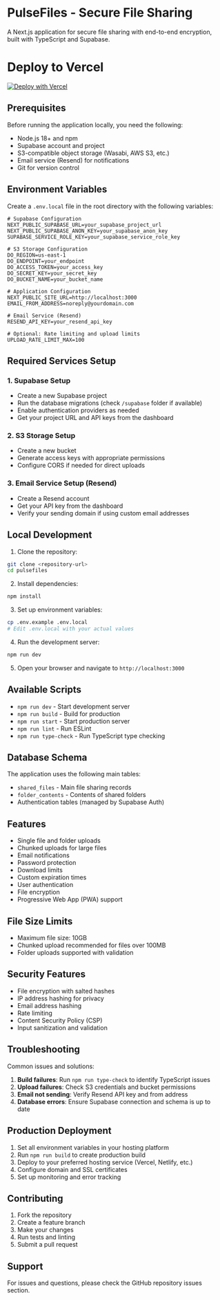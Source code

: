 # PulseFiles - Secure File Sharing

A Next.js application for secure file sharing with end-to-end encryption, built with TypeScript and Supabase.

# Deploy to Vercel

[![Deploy with Vercel](https://vercel.com/button)](https://vercel.com/new/clone?repository-url=https%3A%2F%2Fgithub.com%2Fpulsefilesapp%2Fpulsefiles&project-name=pulsefiles&repository-name=pulsefiles)

## Prerequisites

Before running the application locally, you need the following:

- Node.js 18+ and npm
- Supabase account and project
- S3-compatible object storage (Wasabi, AWS S3, etc.)
- Email service (Resend) for notifications
- Git for version control

## Environment Variables

Create a `.env.local` file in the root directory with the following variables:

```env
# Supabase Configuration
NEXT_PUBLIC_SUPABASE_URL=your_supabase_project_url
NEXT_PUBLIC_SUPABASE_ANON_KEY=your_supabase_anon_key
SUPABASE_SERVICE_ROLE_KEY=your_supabase_service_role_key

# S3 Storage Configuration 
DO_REGION=us-east-1
DO_ENDPOINT=your_endpoint
DO_ACCESS_TOKEN=your_access_key
DO_SECRET_KEY=your_secret_key
DO_BUCKET_NAME=your_bucket_name

# Application Configuration
NEXT_PUBLIC_SITE_URL=http://localhost:3000
EMAIL_FROM_ADDRESS=noreply@yourdomain.com

# Email Service (Resend)
RESEND_API_KEY=your_resend_api_key

# Optional: Rate limiting and upload limits
UPLOAD_RATE_LIMIT_MAX=100
```

## Required Services Setup

### 1. Supabase Setup
- Create a new Supabase project
- Run the database migrations (check `/supabase` folder if available)
- Enable authentication providers as needed
- Get your project URL and API keys from the dashboard

### 2. S3 Storage Setup 
- Create a new bucket
- Generate access keys with appropriate permissions
- Configure CORS if needed for direct uploads

### 3. Email Service Setup (Resend)
- Create a Resend account
- Get your API key from the dashboard
- Verify your sending domain if using custom email addresses

## Local Development

1. Clone the repository:
```bash
git clone <repository-url>
cd pulsefiles
```

2. Install dependencies:
```bash
npm install
```

3. Set up environment variables:
```bash
cp .env.example .env.local
# Edit .env.local with your actual values
```

4. Run the development server:
```bash
npm run dev
```

5. Open your browser and navigate to `http://localhost:3000`

## Available Scripts

- `npm run dev` - Start development server
- `npm run build` - Build for production
- `npm run start` - Start production server
- `npm run lint` - Run ESLint
- `npm run type-check` - Run TypeScript type checking

## Database Schema

The application uses the following main tables:
- `shared_files` - Main file sharing records
- `folder_contents` - Contents of shared folders
- Authentication tables (managed by Supabase Auth)

## Features

- Single file and folder uploads
- Chunked uploads for large files
- Email notifications
- Password protection
- Download limits
- Custom expiration times
- User authentication
- File encryption
- Progressive Web App (PWA) support

## File Size Limits

- Maximum file size: 10GB
- Chunked upload recommended for files over 100MB
- Folder uploads supported with validation

## Security Features

- File encryption with salted hashes
- IP address hashing for privacy
- Email address hashing
- Rate limiting
- Content Security Policy (CSP)
- Input sanitization and validation

## Troubleshooting

Common issues and solutions:

1. **Build failures**: Run `npm run type-check` to identify TypeScript issues
2. **Upload failures**: Check S3 credentials and bucket permissions
3. **Email not sending**: Verify Resend API key and from address
4. **Database errors**: Ensure Supabase connection and schema is up to date

## Production Deployment

1. Set all environment variables in your hosting platform
2. Run `npm run build` to create production build
3. Deploy to your preferred hosting service (Vercel, Netlify, etc.)
4. Configure domain and SSL certificates
5. Set up monitoring and error tracking

## Contributing

1. Fork the repository
2. Create a feature branch
3. Make your changes
4. Run tests and linting
5. Submit a pull request

## Support

For issues and questions, please check the GitHub repository issues section.